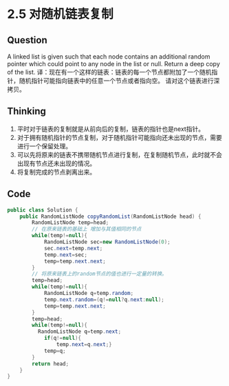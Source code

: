 # 2.5 对随机链表复制
## Question
A linked list is given such that each node contains an additional random pointer which could point to any node in the list or null.
Return a deep copy of the list.
译：现在有一个这样的链表：链表的每一个节点都附加了一个随机指针，随机指针可能指向链表中的任意一个节点或者指向空。
请对这个链表进行深拷贝。

## Thinking
1. 平时对于链表的复制就是从前向后的复制，链表的指针也是next指针。
2. 对于拥有随机指针的节点复制，对于随机指针可能指向还未出现的节点，需要进行一个保留处理。
3. 可以先将原来的链表不携带随机节点进行复制，在复制随机节点，此时就不会出现有节点还未出现的情况。
4. 将复制完成的节点剥离出来。

## Code
```java
public class Solution {
    public RandomListNode copyRandomList(RandomListNode head) {
        RandomListNode temp=head;
        // 在原来链表的基础上 增加与其值相同的节点 
        while(temp!=null){
            RandomListNode sec=new RandomListNode(0);
            sec.next=temp.next;
            temp.next=sec;
            temp=temp.next.next;
        }
        // 将原来链表上的random节点的值也进行一定量的转换。
        temp=head;
        while(temp!=null){
            RandomListNode q=temp.random;
            temp.next.random=(q!=null?q.next:null);
            temp=temp.next.next;
        }
        temp=head;
        while(temp!=null){
          RandomListNode q=temp.next;
            if(q!=null){
                temp.next=q.next;}
            temp=q;
        }
        return head;
    }
}
```
